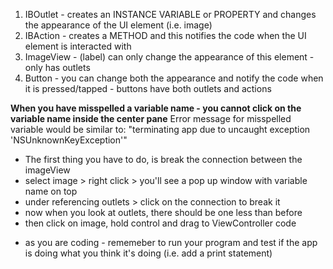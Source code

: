 <!-- Terms -->

1. IBOutlet - creates an INSTANCE VARIABLE or PROPERTY and changes the appearance of the UI element (i.e. image) 
2. IBAction - creates a METHOD and this notifies the code when the UI element is interacted with 
3. ImageView - (label) can only change the appearance of this element - only has outlets
4. Button - you can change both the appearance and notify the code when it is pressed/tapped - buttons have both outlets and actions

<!-- Most Common Errors with IBAction and IBOutlet --> 

**When you have misspelled a variable name - you cannot click on the variable name inside the center pane** 
 Error message for misspelled variable would be similar to: "terminating app due to uncaught exception 'NSUnknownKeyException'" 
 
 - The first thing you have to do, is break the connection between the imageView 
  - select image > right click > you'll see a pop up window with variable name on top
  - under referencing outlets > click on the connection to break it
  - now when you look at outlets, there should be one less than before 
  - then click on image, hold control and drag to ViewController code 
  
  <!-- Test Your Code -->
  
  - as you are coding - rememeber to run your program and test if the app is doing what you think it's doing
  (i.e. add a print statement)